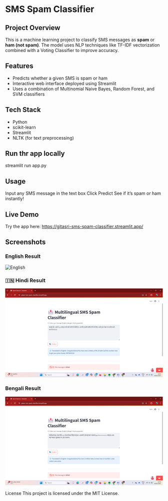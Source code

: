 # SMS Spam Classifier

## Project Overview  
This is a machine learning project to classify SMS messages as **spam** or **ham (not spam)**. The model uses NLP techniques like TF-IDF vectorization combined with a Voting Classifier to improve accuracy.

## Features  
- Predicts whether a given SMS is spam or ham  
- Interactive web interface deployed using Streamlit  
- Uses a combination of Multinomial Naive Bayes, Random Forest, and SVM classifiers

## Tech Stack  
- Python  
- scikit-learn  
- Streamlit  
- NLTK (for text preprocessing)  

## Run thr app locally
streamlit run app.py

## Usage
Input any SMS message in the text box
Click Predict
See if it’s spam or ham instantly!

## Live Demo
Try the app here: https://gitasri-sms-spam-classifier.streamlit.app/

## Screenshots
###  English Result
![English](Screenshots/Result%20(English).png)

### 🇮🇳 Hindi Result
![Hindi](Screenshots/Result%20(Hindi).png)

###  Bengali Result
![Bengali](Screenshots/Result%20(Bengali).png)

License
This project is licensed under the MIT License.





